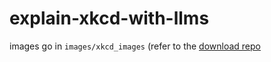 # explain-xkcd-with-llms

images go in `images/xkcd_images` (refer to the [download repo](https://github.com/arnokha/download-xkcd-and-explanations)

